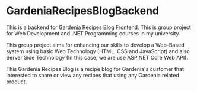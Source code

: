 # GardeniaRecipesBlogBackend

This is a backend for [Gardenia Recipes Blog Frontend](). This is group project for Web Development and .NET Programming courses in my university.    

This group project aims for enhancing our skills to develop a Web-Based system using basic Web Technology (HTML, CSS and JavaScript) and also Server Side Technology (In this case, we are use ASP.NET Core Web API).       

This Gardenia Recipes Blog is a recipe blog for Gardenia's customer that interested to share or view any recipes that using any Gardenia related product.   
